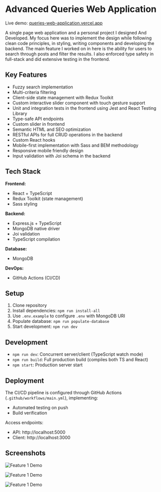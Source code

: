 # Advanced Queries Web Application

Live demo: [queries-web-application.vercel.app](https://queries-web-application.vercel.app)

A single page web application and a personal project I designed And Developed. My focus here was to implement the design while following clean code principles, in styling, writing components and developing the backend. The main feature I worked on in here is the ability for users to search through posts and filter the results. I also enforced type safety in full-stack and did extensive testing in the frontend.

## Key Features

- Fuzzy search implementation
- Multi-criteria filtering
- Client-side state management with Redux Toolkit
- Custom interactive slider component with touch gesture support
- Unit and integration tests in the frontend using Jest and React Testing Library
- Type-safe API endpoints
- Custom slider in frontend
- Semantic HTML and SEO optimization
- RESTful APIs for full CRUD operations in the backend
- Custom React hooks
- Mobile-first implementation with Sass and BEM methodology
- Responsive mobile friendly design
- Input validation with Joi schema in the backend

## Tech Stack

**Frontend:**

- React + TypeScript
- Redux Toolkit (state management)
- Sass styling

**Backend:**

- Express.js + TypeScript
- MongoDB native driver
- Joi validation
- TypeScript compilation

**Database:**

- MongoDB

**DevOps:**

- GitHub Actions (CI/CD)

## Setup

1. Clone repository
2. Install dependencies: `npm run install-all`
3. Use `.env.example` to configure `.env` with MongoDB URI
4. Populate database: `npm run populate-database`
5. Start development: `npm run dev`

## Development

- `npm run dev`: Concurrent server/client (TypeScript watch mode)
- `npm run build`: Full production build (compiles both TS and React)
- `npm start`: Production server start

## Deployment

The CI/CD pipeline is configured through GitHub Actions (`.github/workflows/main.yml`), implementing:

- Automated testing on push
- Build verification

Access endpoints:

- API: http://localhost:5000
- Client: http://localhost:3000

## Screenshots

![Feature 1 Demo](public/screenshots/1.jpg)

![Feature 1 Demo](public/screenshots/2.jpg)

![Feature 1 Demo](public/screenshots/3.jpg)
